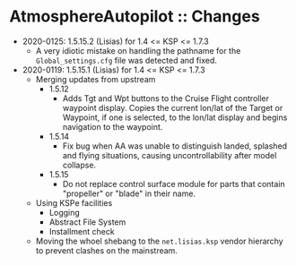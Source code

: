 # AtmosphereAutopilot :: Changes

* 2020-0125: 1.5.15.2 (Lisias) for 1.4 <= KSP <= 1.7.3
	+ A very idiotic mistake on handling the pathname for the `Global_settings.cfg` file was detected and fixed. 
* 2020-0119: 1.5.15.1 (Lisias) for 1.4 <= KSP <= 1.7.3
	+ Merging updates from upstream
		- 1.5.12
			- Adds Tgt and Wpt buttons to the Cruise Flight controller waypoint display.  Copies the current lon/lat of the Target or Waypoint, if one is selected, to the lon/lat display and begins navigation to the waypoint.
		- 1.5.14
			- Fix bug when AA was unable to distinguish landed, splashed and flying situations, causing uncontrollability after model collapse.
		- 1.5.15
			- Do not replace control surface module for parts that contain "propeller" or "blade" in their name.
	+ Using KSPe facilities
		- Logging
		- Abstract File System
		- Installment check
	+ Moving the whoel shebang to the `net.lisias.ksp` vendor hierarchy to prevent clashes on the mainstream.
